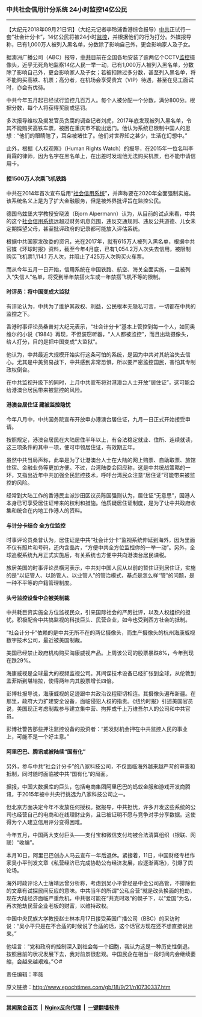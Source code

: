 ### 中共社会信用计分系统 24小时监控14亿公民
------------------------

<p>【大纪元2018年09月21日讯】（大纪元记者李玲浦香港综合报导）<a href="http://www.epochtimes.com/gb/tag/%E4%B8%AD%E5%85%B1.html">中共</a>正试行一套“社会计分卡”，14亿公民将被24小时<a href="http://www.epochtimes.com/gb/tag/%E7%9B%91%E6%8E%A7.html">监控</a>，并根据他们的行为打分。外媒报导称，已有1,000万人被列入黑名单，分数除了影响自己外，更会影响家人及子女。</p>
<p>据澳洲广播公司（ABC）报导，<a href="http://www.epochtimes.com/gb/tag/%E4%B8%AD%E5%85%B1.html">中共</a>目前在全国各地安装了逾两亿个CCTV<a href="http://www.epochtimes.com/gb/tag/%E7%9B%91%E6%8E%A7.html">监控</a>摄像头，近乎无死角地监察14亿人民一举一动，已有1,000万人被列入黑名单，分数除了影响自己外，更会影响家人及子女；若被扣除过多分数，甚至列入黑名单，将不能购买高铁、机票；高分者，在机场会享受贵宾（VIP）待遇，甚至在见工面试时，亦会有优待。</p>
<p>中共今年五月起已经试行监控几百万人。每个人被分配一个分数，满分800分。根据分数，每个人将获得奖励或惩罚。</p>
<p>多次报导维权及揭发官员贪腐的调查记者刘虎，2017年底发现被列入黑名单，令其不能购买高铁车票，被困在重庆市不能出远门。他认为系统已限制中国人的思想：“他们的眼睛瞎了，耳朵被堵住了。他们对世界知之甚少，生活在幻想中。”</p>
<p>此外，根据《人权观察》（Human Rights Watch）的报导，在2015年一位名叫李肖霖的律师，因为名字在黑名单上，在出差时发现他无法购买机票，也不能申请信用卡。</p>
<h4>拒1500万人次乘飞机铁路</h4>
<p>中共在2014年首次宣布启用“<a href="http://www.epochtimes.com/gb/tag/%E7%A4%BE%E4%BC%9A%E4%BF%A1%E7%94%A8%E7%B3%BB%E7%BB%9F.html">社会信用系统</a>”，并声称要在2020年全面强制实施。该系统名义上是为了扩大金融服务，但是被外界批评旨在监控公民。</p>
<p>德国乌兹堡大学教授安晓波（Bjorn Alpermann）认为，从目前的试点来看，中共的这个<a href="http://www.epochtimes.com/gb/tag/%E7%A4%BE%E4%BC%9A%E4%BF%A1%E7%94%A8%E7%B3%BB%E7%BB%9F.html">社会信用系统</a>远超过财务讯息范围，违反交通规则、违反公共道德、儿女未定期探望父母，甚至批评政府的记录都可能放入评估系统。</p>
<p>根据中共国家发改委的资讯，光在2017年，就有615万人被列入黑名单，根据中共官媒《环球时报》资料，截至今年4月底，已有1,054.2万人次失去信用，被限制购买飞机票1,114.1 万人次，并阻止了425万人次购买火车票。</p>
<p>而从今年五月一日开始，信用系统在中国铁路、航空、海关全面实施，一旦被列入“失信人”名单，将受到半年禁搭火车或一年禁搭飞机不等的限制。</p>
<h4>时评员：将中国变成大监狱</h4>
<p>有评论认为，中共为了维护其政权、利益，公民根本无隐私可言，一切都在中共的监控之下。</p>
<p>香港时事评论员桑普对大纪元表示，“社会计分卡”基本上管控到每一个人，如同奥维尔的小说《1984》再现，不但装窃听器，“人人都被监控”，而且出动摄像头，给人打分，目的是把中国变成“大监狱”。</p>
<p>他认为，中共最近大规模开始实行这条可怕的系统，是因为中共对其统治失去信心。尤其是中美贸易战下，中共感到非常恐惧，所以要严密监控国民，害怕其专制政权倒台。</p>
<p>在中共监视升级下的同时，上月中共宣布将对港澳台人士开放“居住证”，这可能会给港澳台居民带来被监控的风险。</p>
<h4>港澳台居住证 藏被监控隐忧</h4>
<p>今年八月中，中共国务院宣布开放申办港澳台居住证，九月一日正式开始接受申请。</p>
<p>按照规定，港澳台居民在大陆居住半年以上，有合法稳定就业、住所、连续就读，这三项条件的其中一项，便可申领居住证，有效期五年。</p>
<p>虽然中共当局声称，此举是为了让港澳台人士在大陆的网上购票、自助取票、旅馆住宿、金融业务等更加方便。不过，台湾陆委会回应称，这是中共统战策略的一环，又指出近年中共加强全民监控技术，呼吁台湾民众注意“居住证”可能带来被监控的风险。</p>
<p>经常到大陆工作的香港民主派沙田区议员陈国强则认为，居住证“无意思”，因港人本身已可享受居住证带来的权利和措施。他质疑居住证制度，是为了让中共政府收集和统合在内地工作港人的资料。</p>
<h4>与计分卡结合 全方位监控</h4>
<p>时事评论员桑普认为，居住证是中共“社会计分卡”监视系统伸延到海外，因为里面不仅有照片和号码，还内含晶片，“方便中共全方位监控你的一举一动”。另外，全球追税系统九月正式实施后，有关系统也方便中共向港澳台居民课税。</p>
<p>旅居美国的时事评论员横河表示，中共对中国人民从以前的暂住证到居住证，实施的是“以证管人、以防管人、以业管人”的管治模式，基点是怎么样“管”的问题，是一种不平等的户籍管理制度。</p>
<h4>头号监控设备中企被美制裁</h4>
<p>中共耗巨资实施全方位监视民众，引来国际社会的严厉批评，以及人权组织的担忧。积极配合中共搞监视的科技巨头、民营企业，如今也受到西方社会的抵制。</p>
<p>“社会计分卡”依赖的是中共无所不在的两亿摄像头，而生产摄像头的杭州海康威视数字技术公司，最近被美国制裁。</p>
<p>美国已经禁止政府机构购买海康威视产品。上周该公司的股票暴跌8%，今年到现在跌29%。</p>
<p>海康威视是全球最大的视频监视公司。其间谍技术设备已经扩张到全球，从伦敦到孟菲斯到堪培拉，使得两年内其股票增长四倍。</p>
<p>彭博社报导说，海康威视的足迹跟中共政治议程密切相连。其摄像头遍布新疆。在那里，政府大力扩建安全设备，面临侵犯人权的指责。《纽约时报》引述美国官员说，美国现正考虑制裁参与建立集中营、拘押成千上万维吾尔人的公司和中共官员。</p>
<p>彭博社警告那些押注监控设备的投资者：“把发财机会押在中共监控人民的事业上，可能不是一个好主意。”</p>
<h4>阿里巴巴、腾讯或被陆续“国有化”</h4>
<p>另外，参与中共“社会计分卡”的八家科技公司，不仅面临海外越来越严苛的审查和抵制，同时随时面临被中共“国有化”的局面。</p>
<p>据报，中国大数据库的巨头，包括电商集团阿里巴巴的蚂蚁金服和游戏开发商腾讯，于2015年被中共央行挑选为八家科技公司之一。</p>
<p>但北京方面决定今年不发放任何授权。据报导，中共担忧，许多开发这些系统的公司也经营自己的电商和在线理财业务，且已被证明不愿与竞争对手分享数据。这使得为个人建立信用评分变得困难。</p>
<p>今年五月，中国两大支付巨头——支付宝和微信支付均被合法清算组织（银联、网联）“收编”。</p>
<p>本月10日，阿里巴巴创办人马云宣布一年后退休。紧接着，11日，中国财经专栏作家吴小平刊发文章《私营经济已完成协助公有经济发展，应逐渐离场》，引爆了舆论场。</p>
<p>海外时政评论人士唐靖远曾分析称，考虑到吴小平曾经是中金公司高管，不排除他的文章有试探民间反应的意味。中共当年的所谓“公私合营”就是改头换面的抢劫，现在大陆经济面临严重危机，中共很可能在“共克时艰”的幌子下，以“爱国”为名，再次抢劫民营企业老板的财富，以维持政权。</p>
<p>中国中央民族大学教授赵士林本月17日接受英国广播公司（BBC）的采访时说：“吴小平只是在不合适的时候说了合适的话，这个话官方现在还不想直接说出来。”</p>
<p>他坦言：“党和政府的控制深入到社会每一个细胞，我认为这是一种历史性倒退。按照目前的状况发展下去，我对前景很悲观。中国民企在相当一段时间内会继续萎缩，会越来越艰难。”◇#</p>
<p>责任编辑：李薇</p>

原文链接：http://www.epochtimes.com/gb/18/9/21/n10730337.htm


------------------------
#### [禁闻聚合首页](https://github.com/gfw-breaker/banned-news/blob/master/README.md) &nbsp;|&nbsp; [Nginx反向代理](https://github.com/gfw-breaker/open-proxy/blob/master/README.md) &nbsp;|&nbsp; [一键翻墙软件](https://github.com/gfw-breaker/nogfw/blob/master/README.md)